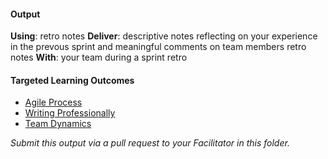 #### Output
**Using**: retro notes
**Deliver**: descriptive notes reflecting on your experience in the prevous sprint and meaningful comments on team members retro notes
**With**: your team during a sprint retro

#### Targeted Learning Outcomes
- [Agile Process](https://github.com/andela/learningmap/tree/master/Phase-C/Entry-level%20Developer/Curriculum/21%20-%20Agile%20Process)
- [Writing Professionally](https://github.com/andela/learningmap/tree/master/Phase-C/Entry-level%20Developer/Curriculum/20%20-%20Writing%20Professionally)
- [Team Dynamics](https://github.com/andela/learningmap/tree/master/Phase-C/Entry-level%20Developer/Curriculum/19%20-%20Team%20Dynamics)

*Submit this output via a pull request to your Facilitator in this folder.*